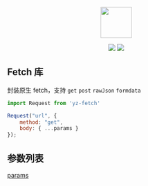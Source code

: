 <div align="center">

[<img src="https://www.wuliff.com/public/static/image/user/youzi.jpeg" width="72px" height="72px" />](https://www.wuliff.com/)
    
![](https://img.shields.io/npm/v/yz-fetch?color=4bad3a&label=yz-fetch)
![](https://img.shields.io/bundlephobia/min/yz-fetch?color=4bad3a&label=index.js)

</div>

## Fetch 库
封装原生 fetch，支持 `get` `post` `rawJson` `formdata`

```javascript
import Request from 'yz-fetch'

Request("url", {
    method: "get",
    body: { ...params }
});
```

## 参数列表
[params](https://github.com/youzi20/yz-fetch/blob/main/src/index.ts#L18)
